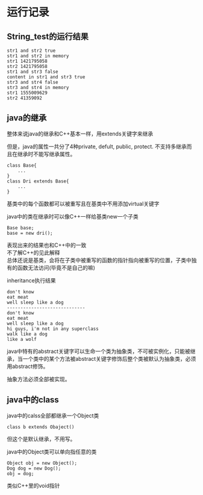 # 运行记录
## String_test的运行结果
    str1 and str2 true
    str1 and str2 in memory
    str1 1421795058
    str2 1421795058
    str1 and str3 false
    content in str1 and str3 true
    str3 and str4 false
    str3 and str4 in memory
    str1 1555009629
    str2 41359092
## java的继承
整体来说java的继承和C++基本一样，用extends关键字来继承  

但是，java的属性一共分了4种private, defult, public, protect. 不支持多继承而且在继承时不能写继承属性。

    class Base{
        ...
    }
    class Dri extends Base{
        ...
    }
基类中的每个函数都可以被重写且在基类中不用添加virtual关键字

java中的类在继承时可以像C++一样给基类new一个子类

    Base base;
    base = new dri();
表现出来的结果也和C++中的一致  
不了解C++的见此解释  
总体还说是基类，会将在子类中被重写的函数的指针指向被重写的位置，子类中独有的函数无法访问(毕竟不是自己的嘛)

inheritance执行结果

    don't know
    eat meat
    well sleep like a dog
    -----------------------------
    don't know
    eat meat
    well sleep like a dog
    hi guys, i'm not in any superclass
    walk like a dog
    like a wolf
java中特有的abstract关键字可以生命一个类为抽象类，不可被实例化，只能被继承，当一个类中的某个方法被abstract关键字修饰后整个类被默认为抽象类，必须用abstract修饰。

抽象方法必须全部被实现。
## java中的class
java中的calss全部都继承一个Object类

    class b extends Obaject()
但这个是默认继承，不用写。

java中的Object类可以单向指任意的类

    Object obj = new Object();
    Dog dog = new Dog();
    obj = dog;
类似C++里的void指针
